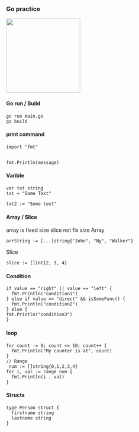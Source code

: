 ### Go practice

<img  src="https://matobnews.b-cdn.net/wp-content/uploads/2020/11/go.png" width="200" />

#### Go run / Build

```
go run main.go
go build
```

#### print command

```
import "fmt"


fmt.Println(message)
```

#### Varible

```
var txt string
txt = "Some Text"

txt2 := "Some text"
```

#### Array / Slice

array is fixed size
slice not fix size
Array

```
arrString := [...]string{"John", "Ny", "Walker"}
```

Slice

```
slice := []int{2, 3, 4}
```

#### Condition

```
if value == "right" || value == "left" {
  fmt.Println("condition1")
} else if value == "direct" && isSomeFunc() {
  fmt.Println("condition2")
} else {
fmt.Println("condition3")
}
```

#### loop

```
for count := 0; count <= 10; count++ {
  fmt.Println("My counter is at", count)
}
// Range
 num := []string{0,1,2,3,4}
for i, val := range num {
  fmt.Println(i , val)
}
```

#### Structs

```
type Person struct {
  firstname string
  lastname string
}
```
